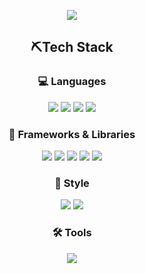 
<p align="center">
<img src="https://github-readme-stats.vercel.app/api?username=coo1river&show_icons=true&theme=default">
</p>

<div align="center">

## ⛏️Tech Stack

### 💻 Languages
<img src="https://shields.io/badge/HTML5-E34F26?logo=HTML5&logoColor=white&style=for-the-badge" />
<img src="https://shields.io/badge/CSS3-1572B6?logo=CSS3&logoColor=white&style=for-the-badge" />
<img src="https://shields.io/badge/JavaScript-F7DF1E?logo=JavaScript&logoColor=white&style=for-the-badge" />
<img src="https://shields.io/badge/Typescript-3178C6?logo=Typescript&logoColor=white&style=for-the-badge" />


### 🧩 Frameworks & Libraries
<img src="https://shields.io/badge/react-61DAFB?logo=react&logoColor=white&style=for-the-badge" />
<img src="https://shields.io/badge/next.js-000000?logo=next.js&logoColor=white&style=for-the-badge" />
<img src="https://shields.io/badge/vue.js-4FC08D?logo=vue.js&logoColor=white&style=for-the-badge" />
<img src="https://shields.io/badge/recoil-3578E5?logo=recoil&logoColor=white&style=for-the-badge" />
<img src="https://shields.io/badge/zustand-000000?logo=zustand&logoColor=white&style=for-the-badge" />

### 🎨 Style
<img src="https://shields.io/badge/styledcomponents-DB7093?logo=styledcomponents&logoColor=white&style=for-the-badge" />
<img src="https://shields.io/badge/tailwindcss-06B6D4?logo=tailwindcss&logoColor=white&style=for-the-badge" />

### 🛠 Tools
<img src="https://shields.io/badge/storybook-FF4785?logo=storybook&logoColor=white&style=for-the-badge" />

</div>

